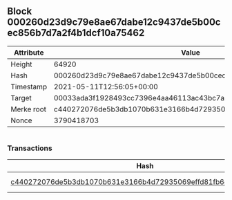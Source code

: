 ## Block 000260d23d9c79e8ae67dabe12c9437de5b00cec856b7d7a2f4b1dcf10a75462

Attribute | Value
--- | ---
Height | 64920
Hash | 000260d23d9c79e8ae67dabe12c9437de5b00cec856b7d7a2f4b1dcf10a75462
Timestamp | 2021-05-11T12:56:05+00:00
Target | 00033ada3f1928493cc7396e4aa46113ac43bc7ac52aab5d08e3934913716f64
Merke root | c440272076de5b3db1070b631e3166b4d72935069effd81fb6d56838fe7a79ff
Nonce | 3790418703

```

```

### Transactions

Hash | Amount
--- | ---
[c440272076de5b3db1070b631e3166b4d72935069effd81fb6d56838fe7a79ff](c440272076de5b3db1070b631e3166b4d72935069effd81fb6d56838fe7a79ff.md) | 10.00000000 SKEPTI 
